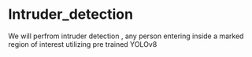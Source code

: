 # Intruder_detection
We will perfrom intruder detection , any person entering inside a marked region of interest utilizing pre trained YOLOv8
